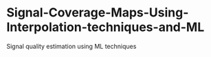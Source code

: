 # Signal-Coverage-Maps-Using-Interpolation-techniques-and-ML
Signal quality estimation using ML techniques
